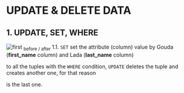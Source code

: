 # UPDATE & DELETE DATA
## 1. UPDATE, SET, WHERE
![first](https://github.com/RogerCL24/pgSQL/assets/90930371/00c6be9c-d82b-4737-8949-e4e574a0f02b)
<sub>before / after </sub>
1.1. `SET` set the attribute (column) value by Gouda (**first_name** column) and Lada (**last_name** column)

to all the tuples with the `WHERE` condition, `UPDATE` deletes the tuple and creates another one, for that reason

is the last one.

